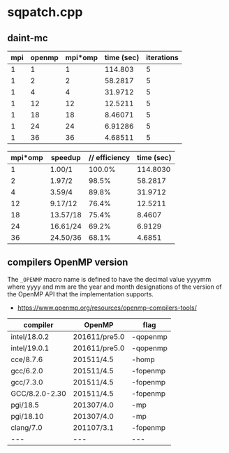 # sqpatch.cpp

## daint-mc

mpi | openmp |mpi*omp |time (sec) | iterations |
--- | --- | --- | --- | ---
1|1| 1|114.803|5
1|2| 2|58.2817|5
1|4| 4|31.9712|5
1|12| 12|12.5211|5
1|18| 18|8.46071|5
1|24| 24|6.91286|5
1|36| 36|4.68511|5

mpi*omp |speedup|// efficiency|time (sec) |
--- | --- | --- | --- |
| 1 | 1.00/1 | 100.0% | 114.8030 |
| 2 | 1.97/2 |  98.5% |  58.2817 |
| 4 | 3.59/4 |  89.8% |  31.9712 |
| 12 | 9.17/12 |  76.4% |  12.5211 |
| 18 | 13.57/18 |  75.4% |   8.4607 |
| 24 | 16.61/24 |  69.2% |   6.9129 |
| 36 | 24.50/36 |  68.1% |   4.6851 |


## compilers OpenMP version

The `_OPENMP` macro name is defined to have the decimal value yyyymm where yyyy
and mm are the year and month designations of the version of the OpenMP API
that the implementation supports.

* https://www.openmp.org/resources/openmp-compilers-tools/

compiler | OpenMP | flag |
--- | --- | --- |
| intel/18.0.2   | 201611/pre5.0 | -qopenmp |
| intel/19.0.1   | 201611/pre5.0 | -qopenmp |
| cce/8.7.6      | 201511/4.5    | -homp |
| gcc/6.2.0      | 201511/4.5    | -fopenmp | 
| gcc/7.3.0      | 201511/4.5    | -fopenmp |
| GCC/8.2.0-2.30 | 201511/4.5    | -fopenmp |
| pgi/18.5       | 201307/4.0    | -mp |
| pgi/18.10      | 201307/4.0    | -mp |
| clang/7.0      | 201107/3.1    | -fopenmp |
| --- | --- | --- |

